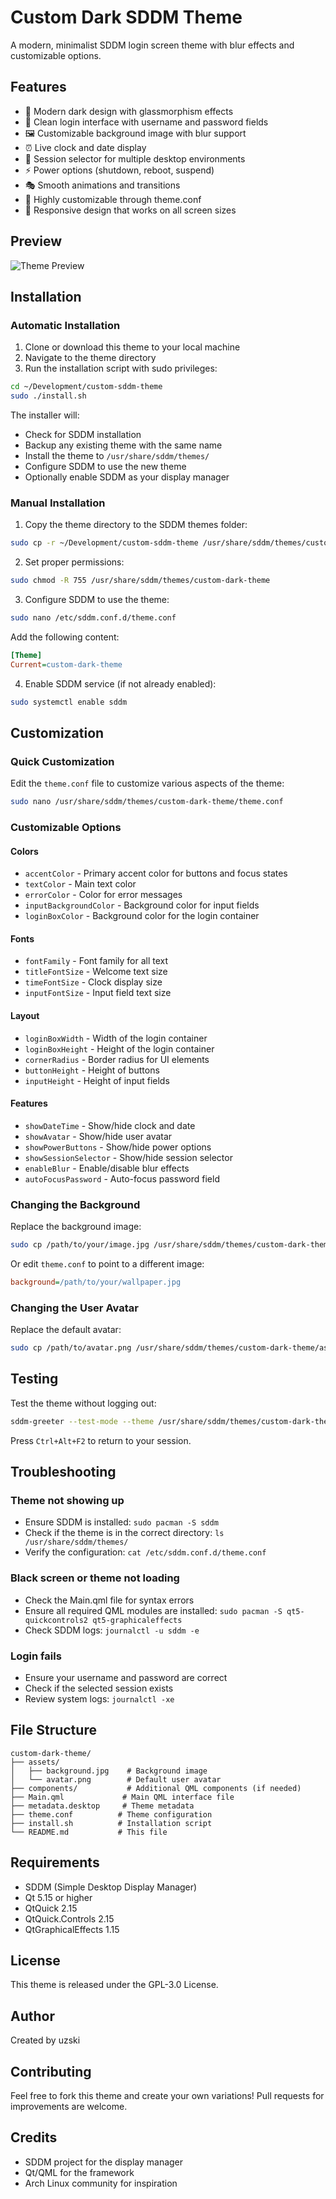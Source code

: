 # Custom Dark SDDM Theme

A modern, minimalist SDDM login screen theme with blur effects and customizable options.

## Features

- 🎨 Modern dark design with glassmorphism effects
- 🔐 Clean login interface with username and password fields
- 🖼️ Customizable background image with blur support
- ⏰ Live clock and date display
- 🎯 Session selector for multiple desktop environments
- ⚡ Power options (shutdown, reboot, suspend)
- 🎭 Smooth animations and transitions
- 🔧 Highly customizable through theme.conf
- 📱 Responsive design that works on all screen sizes

## Preview

![Theme Preview](preview.png)

## Installation

### Automatic Installation

1. Clone or download this theme to your local machine
2. Navigate to the theme directory
3. Run the installation script with sudo privileges:

```bash
cd ~/Development/custom-sddm-theme
sudo ./install.sh
```

The installer will:
- Check for SDDM installation
- Backup any existing theme with the same name
- Install the theme to `/usr/share/sddm/themes/`
- Configure SDDM to use the new theme
- Optionally enable SDDM as your display manager

### Manual Installation

1. Copy the theme directory to the SDDM themes folder:
```bash
sudo cp -r ~/Development/custom-sddm-theme /usr/share/sddm/themes/custom-dark-theme
```

2. Set proper permissions:
```bash
sudo chmod -R 755 /usr/share/sddm/themes/custom-dark-theme
```

3. Configure SDDM to use the theme:
```bash
sudo nano /etc/sddm.conf.d/theme.conf
```

Add the following content:
```ini
[Theme]
Current=custom-dark-theme
```

4. Enable SDDM service (if not already enabled):
```bash
sudo systemctl enable sddm
```

## Customization

### Quick Customization

Edit the `theme.conf` file to customize various aspects of the theme:

```bash
sudo nano /usr/share/sddm/themes/custom-dark-theme/theme.conf
```

### Customizable Options

#### Colors
- `accentColor` - Primary accent color for buttons and focus states
- `textColor` - Main text color
- `errorColor` - Color for error messages
- `inputBackgroundColor` - Background color for input fields
- `loginBoxColor` - Background color for the login container

#### Fonts
- `fontFamily` - Font family for all text
- `titleFontSize` - Welcome text size
- `timeFontSize` - Clock display size
- `inputFontSize` - Input field text size

#### Layout
- `loginBoxWidth` - Width of the login container
- `loginBoxHeight` - Height of the login container
- `cornerRadius` - Border radius for UI elements
- `buttonHeight` - Height of buttons
- `inputHeight` - Height of input fields

#### Features
- `showDateTime` - Show/hide clock and date
- `showAvatar` - Show/hide user avatar
- `showPowerButtons` - Show/hide power options
- `showSessionSelector` - Show/hide session selector
- `enableBlur` - Enable/disable blur effects
- `autoFocusPassword` - Auto-focus password field

### Changing the Background

Replace the background image:
```bash
sudo cp /path/to/your/image.jpg /usr/share/sddm/themes/custom-dark-theme/assets/background.jpg
```

Or edit `theme.conf` to point to a different image:
```ini
background=/path/to/your/wallpaper.jpg
```

### Changing the User Avatar

Replace the default avatar:
```bash
sudo cp /path/to/avatar.png /usr/share/sddm/themes/custom-dark-theme/assets/avatar.png
```

## Testing

Test the theme without logging out:
```bash
sddm-greeter --test-mode --theme /usr/share/sddm/themes/custom-dark-theme
```

Press `Ctrl+Alt+F2` to return to your session.

## Troubleshooting

### Theme not showing up
- Ensure SDDM is installed: `sudo pacman -S sddm`
- Check if the theme is in the correct directory: `ls /usr/share/sddm/themes/`
- Verify the configuration: `cat /etc/sddm.conf.d/theme.conf`

### Black screen or theme not loading
- Check the Main.qml file for syntax errors
- Ensure all required QML modules are installed: `sudo pacman -S qt5-quickcontrols2 qt5-graphicaleffects`
- Check SDDM logs: `journalctl -u sddm -e`

### Login fails
- Ensure your username and password are correct
- Check if the selected session exists
- Review system logs: `journalctl -xe`

## File Structure

```
custom-dark-theme/
├── assets/
│   ├── background.jpg    # Background image
│   └── avatar.png        # Default user avatar
├── components/           # Additional QML components (if needed)
├── Main.qml             # Main QML interface file
├── metadata.desktop     # Theme metadata
├── theme.conf          # Theme configuration
├── install.sh          # Installation script
└── README.md           # This file
```

## Requirements

- SDDM (Simple Desktop Display Manager)
- Qt 5.15 or higher
- QtQuick 2.15
- QtQuick.Controls 2.15
- QtGraphicalEffects 1.15

## License

This theme is released under the GPL-3.0 License.

## Author

Created by uzski

## Contributing

Feel free to fork this theme and create your own variations! Pull requests for improvements are welcome.

## Credits

- SDDM project for the display manager
- Qt/QML for the framework
- Arch Linux community for inspiration
